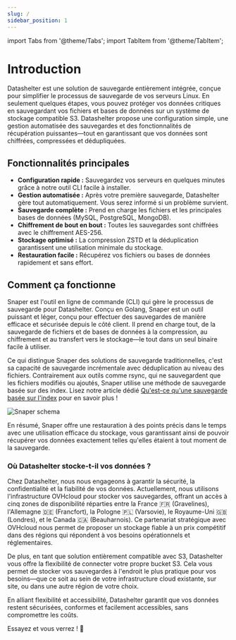 ```yaml
---
slug: /
sidebar_position: 1
---
```


import Tabs from '@theme/Tabs';
import TabItem from '@theme/TabItem';

# Introduction

Datashelter est une solution de sauvegarde entièrement intégrée, conçue pour simplifier le processus de sauvegarde de vos serveurs Linux. En seulement quelques étapes, vous pouvez protéger vos données critiques en sauvegardant vos fichiers et bases de données sur un système de stockage compatible S3.
Datashelter propose une configuration simple, une gestion automatisée des sauvegardes et des fonctionnalités de récupération puissantes—tout en garantissant que vos données sont chiffrées, compressées et dédupliquées.

## Fonctionnalités principales

- **Configuration rapide :** Sauvegardez vos serveurs en quelques minutes grâce à notre outil CLI facile à installer.
- **Gestion automatisée :** Après votre première sauvegarde, Datashelter gère tout automatiquement. Vous serez informé si un problème survient.
- **Sauvegarde complète :** Prend en charge les fichiers et les principales bases de données (MySQL, PostgreSQL, MongoDB).
- **Chiffrement de bout en bout :** Toutes les sauvegardes sont chiffrées avec le chiffrement AES-256.
- **Stockage optimisé :** La compression ZSTD et la déduplication garantissent une utilisation minimale du stockage.
- **Restauration facile :** Récupérez vos fichiers ou bases de données rapidement et sans effort.

## Comment ça fonctionne

Snaper est l'outil en ligne de commande (CLI) qui gère le processus de sauvegarde pour Datashelter. Conçu en Golang, Snaper est un outil puissant et léger, conçu pour effectuer des sauvegardes de manière efficace et sécurisée depuis le côté client. Il prend en charge tout, de la sauvegarde de fichiers et de bases de données à la compression, au chiffrement et au transfert vers le stockage—le tout dans un seul binaire facile à utiliser.

Ce qui distingue Snaper des solutions de sauvegarde traditionnelles, c'est sa capacité de sauvegarde incrémentale avec déduplication au niveau des fichiers. Contrairement aux outils comme rsync, qui ne sauvegardent que les fichiers modifiés ou ajoutés, Snaper utilise une méthode de sauvegarde basée sur des index. Lisez notre article dédié [Qu'est-ce qu'une sauvegarde basée sur l'index](https://datashelter.tech/fr/blog/sauvegarde-index-based/) pour en savoir plus !

![Snaper schema](assets/snaper_schema.png)

En résumé, Snaper offre une restauration à des points précis dans le temps avec une utilisation efficace du stockage, vous garantissant ainsi de pouvoir récupérer vos données exactement telles qu'elles étaient à tout moment de la sauvegarde.

### Où Datashelter stocke-t-il vos données ?

Chez Datashelter, nous nous engageons à garantir la sécurité, la confidentialité et la fiabilité de vos données. Actuellement, nous utilisons l'infrastructure OVHcloud pour stocker vos sauvegardes, offrant un accès à cinq zones de disponibilité réparties entre la France 🇫🇷 (Gravelines), l'Allemagne 🇩🇪 (Francfort), la Pologne 🇵🇱 (Varsovie), le Royaume-Uni 🇬🇧 (Londres), et le Canada 🇨🇦 (Beauharnois). Ce partenariat stratégique avec OVHcloud nous permet de proposer un stockage fiable à un prix compétitif dans des régions qui répondent à vos besoins opérationnels et réglementaires.

De plus, en tant que solution entièrement compatible avec S3, Datashelter vous offre la flexibilité de connecter votre propre bucket S3. Cela vous permet de stocker vos sauvegardes à l'endroit le plus pratique pour vos besoins—que ce soit au sein de votre infrastructure cloud existante, sur site, ou dans une autre région de votre choix.

En alliant flexibilité et accessibilité, Datashelter garantit que vos données restent sécurisées, conformes et facilement accessibles, sans compromettre les coûts.

Essayez et vous verrez ! 🚀